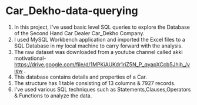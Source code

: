 # Car_Dekho-data-querying


1) In this project, I've used basic level SQL queries to explore the Database of the  Second Hand Car Dealer Car_Dekho Company.
2) I used MySQL Workbench application and imported the Excel files to a SQL Database in my local machine to carry forward with the analysis.
3) The raw dataset was downloaded from a youtube channel called akki motivational-https://drive.google.com/file/d/1MPKiAUKdr1riZ5N_P_qyapXCcb5Jhih_/view .
4) This database contains details and properties of a Car. 
5) The structure has 1 table consisting of 13 columns & 7927 records.
6) I've used various SQL techniques such as Statements,Clauses,Operators & Functions to analyze the data.

